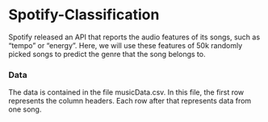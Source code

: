 # Spotify-Classification

Spotify released an API that reports the audio features of its songs, such as “tempo” or “energy”. Here, we will use these features of 50k randomly picked songs to predict the genre that the song belongs to.

### Data
The data is contained in the file musicData.csv. In this file, the first row represents the column headers. Each row after that represents data from one song.
